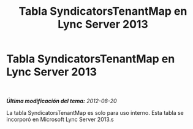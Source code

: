 ﻿---
title: Tabla SyndicatorsTenantMap en Lync Server 2013
TOCTitle: Tabla SyndicatorsTenantMap en Lync Server 2013
ms:assetid: a99fe6ea-e529-4ea7-acc4-914ab8ce5468
ms:mtpsurl: https://technet.microsoft.com/es-es/library/JJ205169(v=OCS.15)
ms:contentKeyID: 48276289
ms.date: 01/07/2017
mtps_version: v=OCS.15
ms.translationtype: HT
---

# Tabla SyndicatorsTenantMap en Lync Server 2013

 

_**Última modificación del tema:** 2012-08-20_

La tabla SyndicatorsTenantMap es solo para uso interno. Esta tabla se incorporó en Microsoft Lync Server 2013.s


